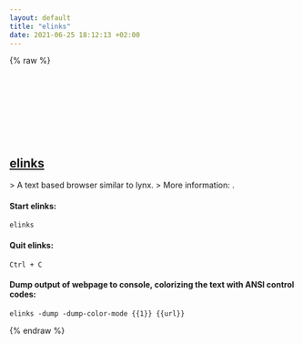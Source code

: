 ```yaml
---
layout: default
title: "elinks"
date: 2021-06-25 18:12:13 +02:00
---
```

{% raw %}
<h2 id="elinks">
  <a href="/en/common/elinks.html">elinks</a> <a href="#elinks"><svg class="icon">
    <use href="/assets/images/unicode_sprite.svg#link" />
  </svg></a>
</h2>
> A text based browser similar to lynx.
> More information: <http://elinks.or.cz>.

#### Start elinks:
```shell
elinks
```
#### Quit elinks:
```shell
Ctrl + C
```
#### Dump output of webpage to console, colorizing the text with ANSI control codes:
```shell
elinks -dump -dump-color-mode {{1}} {{url}}
```
{% endraw %}